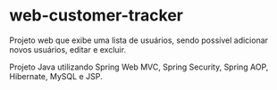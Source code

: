 # web-customer-tracker

Projeto web que exibe uma lista de usuários, sendo possível adicionar novos usuários, editar e excluir.

Projeto Java utilizando Spring Web MVC, Spring Security, Spring AOP, Hibernate, MySQL e JSP.
